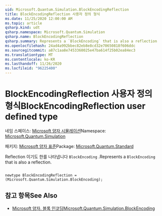 ```yaml
---
uid: Microsoft.Quantum.Simulation.BlockEncodingReflection
title: BlockEncodingReflection 사용자 정의 형식
ms.date: 11/25/2020 12:00:00 AM
ms.topic: article
qsharp.kind: udt
qsharp.namespace: Microsoft.Quantum.Simulation
qsharp.name: BlockEncodingReflection
qsharp.summary: Represents a `BlockEncoding` that is also a reflection.
ms.openlocfilehash: 24ad4a992bbec82eb8e8cd32e70650818f606ddc
ms.sourcegitcommit: a87c1aa8e7453360025e47ba614f25b02ea84ec3
ms.translationtype: MT
ms.contentlocale: ko-KR
ms.lasthandoff: 11/26/2020
ms.locfileid: "96225400"
---
```

# <a name="blockencodingreflection-user-defined-type"></a><span data-ttu-id="e0296-102">BlockEncodingReflection 사용자 정의 형식</span><span class="sxs-lookup"><span data-stu-id="e0296-102">BlockEncodingReflection user defined type</span></span>

<span data-ttu-id="e0296-103">네임 스페이스: [Microsoft 양자 시뮬레이션](xref:Microsoft.Quantum.Simulation)</span><span class="sxs-lookup"><span data-stu-id="e0296-103">Namespace: [Microsoft.Quantum.Simulation](xref:Microsoft.Quantum.Simulation)</span></span>

<span data-ttu-id="e0296-104">패키지: [Microsoft 양자 표준](https://nuget.org/packages/Microsoft.Quantum.Standard)</span><span class="sxs-lookup"><span data-stu-id="e0296-104">Package: [Microsoft.Quantum.Standard](https://nuget.org/packages/Microsoft.Quantum.Standard)</span></span>


<span data-ttu-id="e0296-105">Reflection 이기도 한를 나타냅니다 `BlockEncoding` .</span><span class="sxs-lookup"><span data-stu-id="e0296-105">Represents a `BlockEncoding` that is also a reflection.</span></span>

```qsharp

newtype BlockEncodingReflection = (Microsoft.Quantum.Simulation.BlockEncoding);
```



## <a name="see-also"></a><span data-ttu-id="e0296-106">참고 항목</span><span class="sxs-lookup"><span data-stu-id="e0296-106">See Also</span></span>

- [<span data-ttu-id="e0296-107">Microsoft 양자. 블록 인코딩</span><span class="sxs-lookup"><span data-stu-id="e0296-107">Microsoft.Quantum.Simulation.BlockEncoding</span></span>](xref:Microsoft.Quantum.Simulation.BlockEncoding)